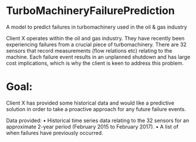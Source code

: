 # TurboMachineryFailurePrediction
A model to predict failures in turbomachinery used in the oil &amp; gas industry

Client X operates within the oil and gas industry. They have recently been experiencing failures from a crucial piece of turbomachinery. There are 32 sensors that record measurements (flow relations etc) relating to the machine. Each failure event results in an unplanned shutdown and has large cost implications, which is why the client is keen to address this problem.

# Goal:

Client X has provided some historical data and would like a predictive solution in order to take a proactive approach for any future failure events.

Data provided:
	•	Historical time series data relating to the 32 sensors for an approximate 2-year period (February 2015 to February 2017).
	•	A list of when failures have previously occurred. 
